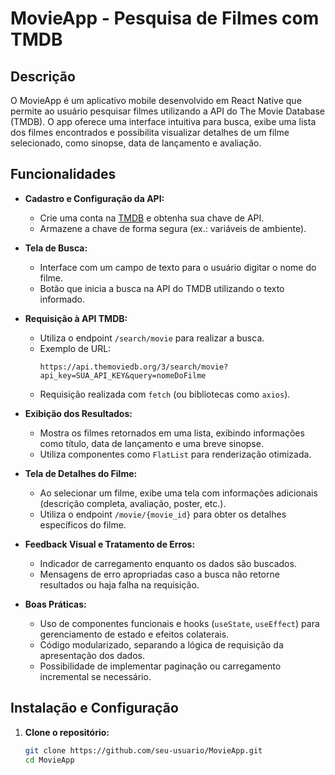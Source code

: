 # MovieApp - Pesquisa de Filmes com TMDB

## Descrição

O MovieApp é um aplicativo mobile desenvolvido em React Native que permite ao usuário pesquisar filmes utilizando a API do The Movie Database (TMDB). O app oferece uma interface intuitiva para busca, exibe uma lista dos filmes encontrados e possibilita visualizar detalhes de um filme selecionado, como sinopse, data de lançamento e avaliação.

## Funcionalidades

- **Cadastro e Configuração da API:**
  - Crie uma conta na [TMDB](https://www.themoviedb.org/) e obtenha sua chave de API.
  - Armazene a chave de forma segura (ex.: variáveis de ambiente).

- **Tela de Busca:**
  - Interface com um campo de texto para o usuário digitar o nome do filme.
  - Botão que inicia a busca na API do TMDB utilizando o texto informado.

- **Requisição à API TMDB:**
  - Utiliza o endpoint `/search/movie` para realizar a busca.
  - Exemplo de URL:
    ```
    https://api.themoviedb.org/3/search/movie?api_key=SUA_API_KEY&query=nomeDoFilme
    ```
  - Requisição realizada com `fetch` (ou bibliotecas como `axios`).

- **Exibição dos Resultados:**
  - Mostra os filmes retornados em uma lista, exibindo informações como título, data de lançamento e uma breve sinopse.
  - Utiliza componentes como `FlatList` para renderização otimizada.

- **Tela de Detalhes do Filme:**
  - Ao selecionar um filme, exibe uma tela com informações adicionais (descrição completa, avaliação, poster, etc.).
  - Utiliza o endpoint `/movie/{movie_id}` para obter os detalhes específicos do filme.

- **Feedback Visual e Tratamento de Erros:**
  - Indicador de carregamento enquanto os dados são buscados.
  - Mensagens de erro apropriadas caso a busca não retorne resultados ou haja falha na requisição.

- **Boas Práticas:**
  - Uso de componentes funcionais e hooks (`useState`, `useEffect`) para gerenciamento de estado e efeitos colaterais.
  - Código modularizado, separando a lógica de requisição da apresentação dos dados.
  - Possibilidade de implementar paginação ou carregamento incremental se necessário.

## Instalação e Configuração

1. **Clone o repositório:**

   ```bash
   git clone https://github.com/seu-usuario/MovieApp.git
   cd MovieApp
